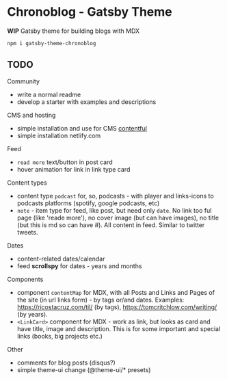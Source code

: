 # Chronoblog - Gatsby Theme

**WIP**
Gatsby theme for building blogs with MDX

```sh
npm i gatsby-theme-chronoblog
```

## TODO

Community

- write a normal readme
- develop a starter with examples and descriptions

CMS and hosting

- simple installation and use for CMS [contentful](https://www.contentful.com/)
- simple installation netlify.com

Feed

- `read more` text/button in post card
- hover animation for link in link type card

Content types

- content type `podcast` for, so, podcasts - with player and links-icons to podcasts platforms (spotify, google podcasts, etc)
- `note` - item type for feed, like post, but need only `date`. No link too ful page (like 'reade more'), no cover image (but can have images), no title (but this is md so can have #). All content in feed. Similar to twitter tweets.

Dates

- content-related dates/calendar
- feed **scrollspy** for dates - years and months

Components

- component `contentMap` for MDX, with all Posts and Links and Pages of the site (in url links form) - by tags or/and dates. Examples: https://ricostacruz.com/til/ (by tags), https://tomcritchlow.com/writing/ (by years).
- `<LinkCard>` component for MDX - work as link, but looks as card and have title, image and description. This is for some important and special links (books, big projects etc.)

Other

- comments for blog posts (disqus?)
- simple theme-ui change (@theme-ui/\* presets)
